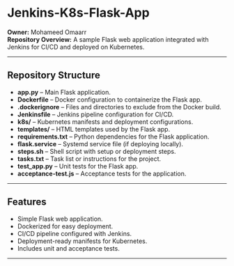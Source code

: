 
# Jenkins-K8s-Flask-App

**Owner:** Mohameed Omaarr  
**Repository Overview:** A sample Flask web application integrated with Jenkins for CI/CD and deployed on Kubernetes.  

---

## Repository Structure

- **app.py** – Main Flask application.  
- **Dockerfile** – Docker configuration to containerize the Flask app.  
- **.dockerignore** – Files and directories to exclude from the Docker build.  
- **Jenkinsfile** – Jenkins pipeline configuration for CI/CD.  
- **k8s/** – Kubernetes manifests and deployment configurations.  
- **templates/** – HTML templates used by the Flask app.  
- **requirements.txt** – Python dependencies for the Flask application.  
- **flask.service** – Systemd service file (if deploying locally).  
- **steps.sh** – Shell script with setup or deployment steps.  
- **tasks.txt** – Task list or instructions for the project.  
- **test_app.py** – Unit tests for the Flask app.  
- **acceptance-test.js** – Acceptance tests for the application.  

---

## Features

- Simple Flask web application.  
- Dockerized for easy deployment.  
- CI/CD pipeline configured with Jenkins.  
- Deployment-ready manifests for Kubernetes.  
- Includes unit and acceptance tests.  

---
